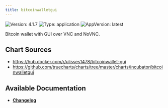 ```yaml
---
title: bitcoinwalletgui
---
```


![Version: 4.1.7](https://img.shields.io/badge/Version-4.1.7-informational?style=flat-square) ![Type: application](https://img.shields.io/badge/Type-application-informational?style=flat-square) ![AppVersion: latest](https://img.shields.io/badge/AppVersion-latest-informational?style=flat-square)

Bitcoin wallet with GUI over VNC and NoVNC.&#xD;


## Chart Sources

- https://hub.docker.com/r/ulisses1478/bitcoinwallet-gui
- https://github.com/truecharts/charts/tree/master/charts/incubator/bitcoinwalletgui

## Available Documentation

- [**Changelog**](./CHANGELOG.md)
